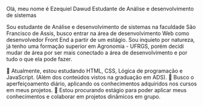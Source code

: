 Olá, meu nome é Ezequiel Dawud
Estudante de Análise e desenvolvimento de sistemas
<!--
**ezequiel-dawud/ezequiel-dawud** is a ✨ _special_ ✨ repository because its `README.md` (this file) appears on your GitHub profile.

Here are some ideas to get you started:

- 🔭 I’m currently working on ...
- 🌱 I’m currently learning ...
- 👯 I’m looking to collaborate on ...
- 🤔 I’m looking for help with ...
- 💬 Ask me about ...
- 📫 How to reach me: ...
- 😄 Pronouns: ...
- ⚡ Fun fact: ...
-->


Sou estudante de Análise e desenvolvimento de sistemas na faculdade São Francisco de Assis, busco entrar na área de desenvolvimento Web como desenvolvedor Front End a partir de um estágio. Sou inquieto por natureza, já tenho uma formação superior em Agronomia - UFRGS, porém decidi mudar de área por ser mais conectado a área de desenvolvimento e por tudo o que ela pode fazer.


🔭 Atualmente, estou estudando HTML, CSS, Lógica de programação e JavaScript.  (Além dos conteúdos vistos na graduação em ADS).
🌱 Busco o aperfeiçoamento diário, aplicando os conhecimentos adquiridos nos cursos em meus projetos.
🤝 Estou procurando estágio para poder aplicar meus conhecimentos e colaborar em projetos dinâmicos em grupo.
